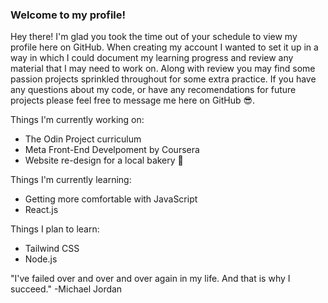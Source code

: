 ### Welcome to my profile!


Hey there! I'm glad you took the time out of your schedule to view my profile here on GitHub. When creating my account I wanted to set it up in a way in which I could document my learning progress and review any material that I may need to work on.
Along with review you may find some passion projects sprinkled throughout for some extra practice. If you have any questions about my code, or have any recomendations for future projects please feel free to message me here on GitHub 😎.

Things I'm currently working on:
 - The Odin Project curriculum
 - Meta Front-End Develpoment by Coursera
 - Website re-design for a local bakery 🍰

Things I'm currently learning:
 - Getting more comfortable with JavaScript
 - React.js

Things I plan to learn:
 - Tailwind CSS
 - Node.js


"I've failed over and over and over again in my life. And that is why I succeed."  -Michael Jordan

<!--
**Dezz-x/Dezz-x** is a ✨ _special_ ✨ repository because its `README.md` (this file) appears on your GitHub profile.

Here are some ideas to get you started:

- 🔭 I’m currently working on ...
- 🌱 I’m currently learning ...
- 👯 I’m looking to collaborate on ...
- 🤔 I’m looking for help with ...
- 💬 Ask me about ...
- 📫 How to reach me: ...
- 😄 Pronouns: ...
- ⚡ Fun fact: ...
-->
